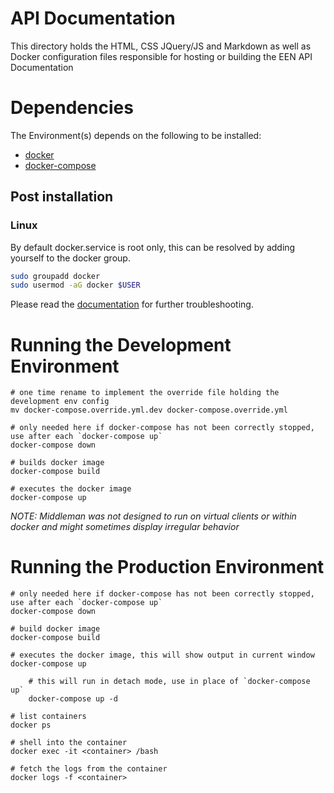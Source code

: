 # API Documentation


This directory holds the HTML, CSS JQuery/JS and Markdown as well as Docker configuration files responsible for hosting or building the EEN API Documentation


# Dependencies

The Environment(s) depends on the following to be installed:

  - [docker](https://docs.docker.com/engine/installation/)
  - [docker-compose](https://docs.docker.com/compose/install)

## Post installation

### Linux

By default docker.service is root only, this can be resolved by adding yourself to the docker group.

``` bash
sudo groupadd docker
sudo usermod -aG docker $USER
```

Please read the [documentation](https://docs.docker.com/engine/installation/linux/linux-postinstall) for further troubleshooting.

# Running the Development Environment


```shell
# one time rename to implement the override file holding the development env config
mv docker-compose.override.yml.dev docker-compose.override.yml

# only needed here if docker-compose has not been correctly stopped, use after each `docker-compose up`
docker-compose down

# builds docker image
docker-compose build

# executes the docker image
docker-compose up
```

*NOTE: Middleman was not designed to run on virtual clients or within docker and might sometimes display irregular behavior*


# Running the Production Environment


```shell
# only needed here if docker-compose has not been correctly stopped, use after each `docker-compose up`
docker-compose down

# build docker image
docker-compose build

# executes the docker image, this will show output in current window
docker-compose up

    # this will run in detach mode, use in place of `docker-compose up`
    docker-compose up -d

# list containers
docker ps

# shell into the container
docker exec -it <container> /bash

# fetch the logs from the container
docker logs -f <container>
```

